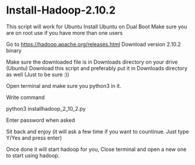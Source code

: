 # Install-Hadoop-2.10.2

This script will work for Ubuntu
Install Ubuntu on Dual Boot
Make sure you are on root use if you have more than one users

Go to
https://hadoop.apache.org/releases.html
Download version 2.10.2 binary

Make sure the downloaded file is in Downloads directory on your drive (Ubuntu)
Download this script and preferably put it in Downloads directory as well (Just to be sure :))

Open terminal and make sure you python3 in it.

Write command

python3 installhadoop_2_10_2.py

Enter password when asked

Sit back and enjoy (it will ask a few time if you want to countinue. Just type Y/Yes and press enter)

Once done it will start hadoop for you, Close terminal and open a new one to start using hadoop.
